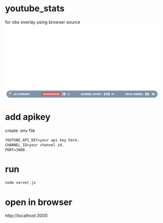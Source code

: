 # youtube_stats
for obs overlay using browser source
![screenshot](./Screenshot.png)

# add apikey 
create .env file 
```
YOUTUBE_API_KEY=your api key here.
CHANNEL_ID=your channel id.
PORT=3000
```

# run 
```
node server.js
```

# open in browser
http://localhost:3000
